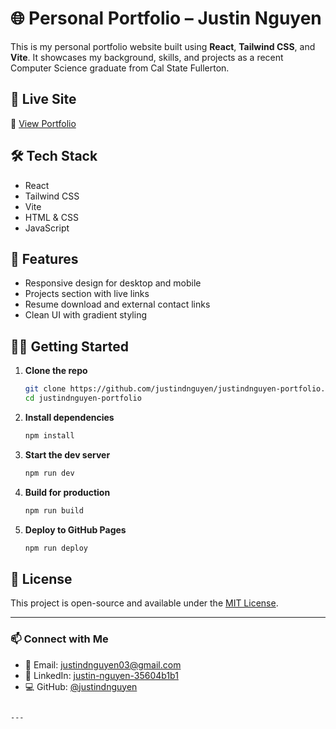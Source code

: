 # 🌐 Personal Portfolio – Justin Nguyen

This is my personal portfolio website built using **React**, **Tailwind CSS**, and **Vite**. It showcases my background, skills, and projects as a recent Computer Science graduate from Cal State Fullerton.

## 🚀 Live Site
🔗 [View Portfolio](https://justindnguyen.github.io/justindnguyen-portfolio/)

## 🛠️ Tech Stack
- React
- Tailwind CSS
- Vite
- HTML & CSS
- JavaScript

## 📁 Features
- Responsive design for desktop and mobile
- Projects section with live links
- Resume download and external contact links
- Clean UI with gradient styling

## 🧑‍💻 Getting Started

1. **Clone the repo**
   ```bash
   git clone https://github.com/justindnguyen/justindnguyen-portfolio.git
   cd justindnguyen-portfolio
   ```

2. **Install dependencies**
   ```bash
   npm install
   ```

3. **Start the dev server**
   ```bash
   npm run dev
   ```

4. **Build for production**
   ```bash
   npm run build
   ```

5. **Deploy to GitHub Pages**
   ```bash
   npm run deploy
   ```

## 📝 License
This project is open-source and available under the [MIT License](LICENSE).

---

### 📫 Connect with Me
- 📧 Email: justindnguyen03@gmail.com  
- 💼 LinkedIn: [justin-nguyen-35604b1b1](https://www.linkedin.com/in/justin-nguyen-35604b1b1)  
- 💻 GitHub: [@justindnguyen](https://github.com/justindnguyen)
```

---